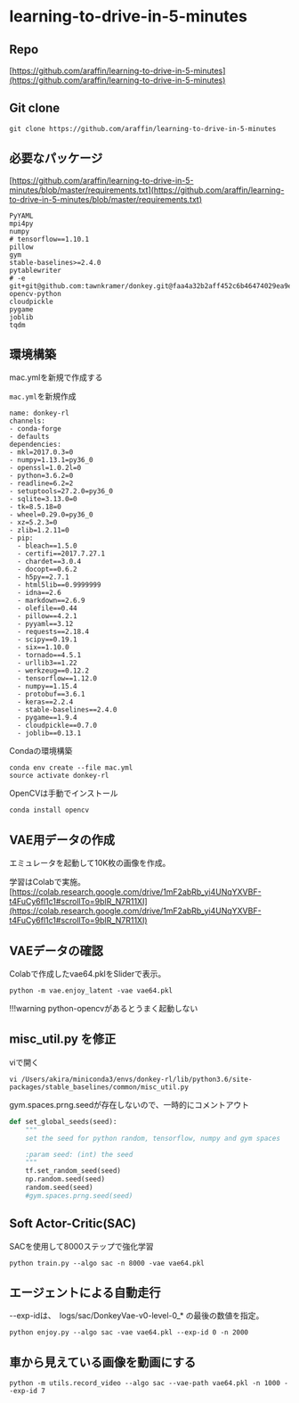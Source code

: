 # learning-to-drive-in-5-minutes

## Repo

[https://github.com/araffin/learning-to-drive-in-5-minutes](https://github.com/araffin/learning-to-drive-in-5-minutes)

## Git clone

```
git clone https://github.com/araffin/learning-to-drive-in-5-minutes
```

## 必要なパッケージ

[https://github.com/araffin/learning-to-drive-in-5-minutes/blob/master/requirements.txt](https://github.com/araffin/learning-to-drive-in-5-minutes/blob/master/requirements.txt)

```
PyYAML
mpi4py
numpy
# tensorflow==1.10.1
pillow
gym
stable-baselines>=2.4.0
pytablewriter
# -e git+git@github.com:tawnkramer/donkey.git@faa4a32b2aff452c6b46474029ea9e4b3168843d#egg=donkeycar
opencv-python
cloudpickle
pygame
joblib
tqdm
```

## 環境構築

mac.ymlを新規で作成する

`mac.yml`を新規作成
```
name: donkey-rl
channels:
- conda-forge
- defaults
dependencies:
- mkl=2017.0.3=0
- numpy=1.13.1=py36_0
- openssl=1.0.2l=0
- python=3.6.2=0
- readline=6.2=2
- setuptools=27.2.0=py36_0
- sqlite=3.13.0=0
- tk=8.5.18=0
- wheel=0.29.0=py36_0
- xz=5.2.3=0
- zlib=1.2.11=0
- pip:
  - bleach==1.5.0
  - certifi==2017.7.27.1
  - chardet==3.0.4
  - docopt==0.6.2
  - h5py==2.7.1
  - html5lib==0.9999999
  - idna==2.6
  - markdown==2.6.9
  - olefile==0.44
  - pillow==4.2.1
  - pyyaml==3.12
  - requests==2.18.4
  - scipy==0.19.1
  - six==1.10.0
  - tornado==4.5.1
  - urllib3==1.22
  - werkzeug==0.12.2
  - tensorflow==1.12.0
  - numpy==1.15.4
  - protobuf==3.6.1
  - keras==2.2.4
  - stable-baselines==2.4.0
  - pygame==1.9.4
  - cloudpickle==0.7.0
  - joblib==0.13.1 
```

Condaの環境構築

```
conda env create --file mac.yml
source activate donkey-rl
```

OpenCVは手動でインストール
```
conda install opencv
```


## VAE用データの作成　

エミュレータを起動して10K枚の画像を作成。

学習はColabで実施。
[https://colab.research.google.com/drive/1mF2abRb_yi4UNqYXVBF-t4FuCy6fl1c1#scrollTo=9bIR_N7R11XI](https://colab.research.google.com/drive/1mF2abRb_yi4UNqYXVBF-t4FuCy6fl1c1#scrollTo=9bIR_N7R11XI)

## VAEデータの確認

Colabで作成したvae64.pklをSliderで表示。

```
python -m vae.enjoy_latent -vae vae64.pkl
```

!!!warning
    python-opencvがあるとうまく起動しない


## misc_util.py を修正

viで開く
```
vi /Users/akira/miniconda3/envs/donkey-rl/lib/python3.6/site-packages/stable_baselines/common/misc_util.py
```

gym.spaces.prng.seedが存在しないので、一時的にコメントアウト
``` python hl_lines="10"
def set_global_seeds(seed):
    """
    set the seed for python random, tensorflow, numpy and gym spaces

    :param seed: (int) the seed
    """
    tf.set_random_seed(seed)
    np.random.seed(seed)
    random.seed(seed)
    #gym.spaces.prng.seed(seed)
```

## Soft Actor-Critic(SAC)

SACを使用して8000ステップで強化学習

```
python train.py --algo sac -n 8000 -vae vae64.pkl
```

## エージェントによる自動走行

--exp-idは、　logs/sac/DonkeyVae-v0-level-0_* の最後の数値を指定。

```
python enjoy.py --algo sac -vae vae64.pkl --exp-id 0 -n 2000
```

## 車から見えている画像を動画にする

```
python -m utils.record_video --algo sac --vae-path vae64.pkl -n 1000 --exp-id 7
```